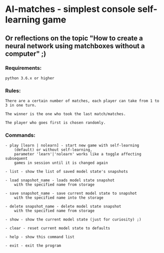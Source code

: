 # AI-matches - simplest console self-learning game
## Or reflections on the topic "How to create a neural network using matchboxes without a computer" ;)

### Requirements:

    python 3.6.x or higher

### Rules:

    There are a certain number of matches, each player can take from 1 to 3 in one turn.
    
    The winner is the one who took the last match/matches. 
    
    The player who goes first is chosen randomly.

### Commands:

    - play [learn | nolearn] - start new game with self-learning 
        (default) or without self-learning,
        parameter 'learn'|'nolearn' works like a toggle affecting subsequent 
        games in session until it is changed again
        
    - list - show the list of saved model state's snapshots
    
    - load snapshot_name - loads model state snapshot 
        with the specified name from storage
        
    - save snapshot_name - save current model state to snapshot 
        with the specified name into the storage
        
    - delete snapshot_name - delete model state snapshot 
        with the specified name from storage
        
    - show - show the current model state (just for curiosity) ;)
    
    - clear - reset current model state to defaults
    
    - help - show this command list
    
    - exit - exit the program
    
